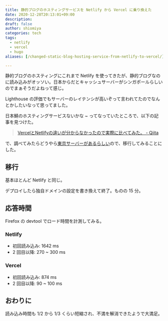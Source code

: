 ```yaml
---
title: 静的ブログのホスティングサービスを Netlify から Vercel に乗り換えた
date: 2020-12-28T20:13:01+09:00
description:
draft: false
author: shiomiya
categories: tech
tags:
  - netlify
  - vercel
  - hugo
aliases: [/changed-static-blog-hosting-service-from-netlify-to-vercel/]

---
```


静的ブログのホスティングにこれまで Netlify を使ってきたが、静的ブログなのに読み込みがオッソい。日本からだとキャッシュサーバーがシンガポールらしいのでまぁそうだよねって感じ。

Lighthouse の評価でもサーバーのレイテンシが高いぞって言われてたのでなんとかしたいなって思ってました。

日本鯖のホスティングサービスないかな ~ ってなっていたところで、以下の記事を見つけた。

> [VercelとNetlifyの違いが分からなかったので実際に比べてみた。 - Qiita](https://qiita.com/fussy113/items/ba204747e3f0e6c59af0)

で、調べてみたらどうやら[東京サーバーがあるらしい](https://vercel.com/docs/edge-network/regions)ので、移行してみることにした。

## 移行

基本ほとんど Netlify と同じ。

デプロイしたら独自ドメインの設定を書き換えて終了。ものの 15 分。

## 応答時間

Firefox の devtool でロード時間を計測してみる。

### Netlify

- 初回読み込み: 1642 ms
- 2 回目以降: 270 ~ 300 ms

### Vercel

- 初回読み込み: 874 ms
- 2 回目以降: 90 ~ 100 ms

## おわりに

読み込み時間も 1/2 から 1/3 くらい短縮され、不満を解消できたようで大満足。
